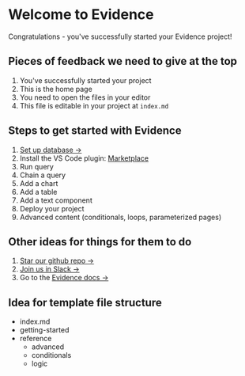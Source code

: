 # Welcome to Evidence
Congratulations - you've successfully started your Evidence project!

## Pieces of feedback we need to give at the top
1. You've successfully started your project
2. This is the home page
3. You need to open the files in your editor
4. This file is editable in your project at `index.md`

## Steps to get started with Evidence
1. [Set up database &rarr;](/settings)
2. Install the VS Code plugin: [Marketplace](https://marketplace.visualstudio.com/items?itemName=Evidence.evidence-vscode)
3. Run query
4. Chain a query
5. Add a chart
6. Add a table
7. Add a text component
8. Deploy your project
9. Advanced content (conditionals, loops, parameterized pages)

## Other ideas for things for them to do
1. [Star our github repo &rarr;](https://github.com/evidence-dev/evidence)
2. [Join us in Slack &rarr;](https://join.slack.com/t/evidencedev/shared_invite/zt-uda6wp6a-hP6Qyz0LUOddwpXW5qG03Q)
3. Go to the [Evidence docs &rarr;](https://docs.evidence.dev)



## Idea for template file structure
 - index.md
 - getting-started
 - reference
   - advanced
   - conditionals
   - logic
